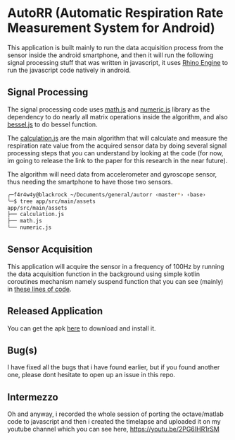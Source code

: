 # AutoRR (Automatic Respiration Rate Measurement System for Android)

This application is built mainly to run the data acquisition process from the sensor inside the android smartphone, and then it will run the following signal processing stuff that was written in javascript, it uses [Rhino Engine](https://github.com/mozilla/rhino/) to run the javascript code natively in android.

## Signal Processing

The signal processing code uses [math.js](https://mathjs.org/) and [numeric.js](https://github.com/sloisel/numeric) library as the dependency to do nearly all matrix operations inside the algorithm, and also [bessel.js](https://github.com/SheetJS/bessel) to do bessel function.

The [calculation.js](./app/src/main/assets/calculation.js) are the main algorithm that will calculate and measure the respiration rate value from the acquired sensor data by doing several signal processing steps that you can understand by looking at the code (for now, im going to release the link to the paper for this research in the near future).

The algorithm will need data from accelerometer and gyroscope sensor, thus needing the smartphone to have those two sensors.

```bash
╭─f4r4w4y@blackrock ~/Documents/general/autorr ‹master*› ‹base›
╰─$ tree app/src/main/assets 
app/src/main/assets
├── calculation.js
├── math.js
└── numeric.js
```

## Sensor Acquisition

This application will acquire the sensor in a frequency of 100Hz by running the data acquisition function in the background using simple kotlin coroutines mechanism namely suspend function that you can see (mainly) in [these lines of code](https://github.com/fakhrip/autorr-android/blob/master/app/src/main/java/com/trime/f4r4w4y/autorr/SensorViewModel.kt#L179-L247).

## Released Application

You can get the apk [here](https://github.com/fakhrip/autorr-android/blob/master/app/release/app-release.apk) to download and install it.

## Bug(s)

I have fixed all the bugs that i have found earlier, but if you found another one, please dont hesitate to open up an issue in this repo.

## Intermezzo

Oh and anyway, i recorded the whole session of porting the octave/matlab code to javascript and then i created the timelapse and uploaded it on my youtube channel which you can see here, https://youtu.be/2PG6IHR1rSM
